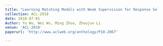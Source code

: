 ```yaml
---
title: "Learning Matching Models with Weak Supervision for Response Selection in Retrieval-based Chatbots"
collection: ACL-2018
date: 2018-07-01
Author: Yu Wu, Wei Wu, Ming Zhou, Zhoujun Li
venue: 'ACL-2018'
paperurl: 'http://www.aclweb.org/anthology/P18-2067'

---
```


